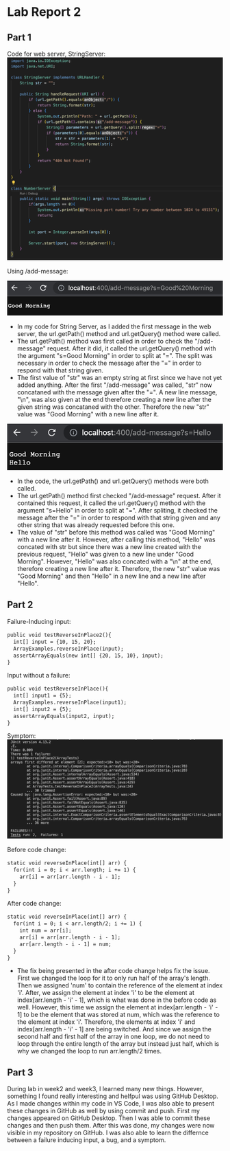 # Lab Report 2

## Part 1
Code for web server, StringServer:
![Image](StringServer.png)


Using /add-message:

![Image](add-message1.png)
- In my code for String Server, as I added the first message in the web server, the url.getPath() method and url.getQuery() method were called.
- The url.getPath() method was first called in order to check the "/add-message" request. After it did, it called the url.getQuery() method with the argument "s=Good Morning" in order to split at "=". The split was necessary in order to check the message after the "=" in order to respond with that string given.
- The first value of "str" was an empty string at first since we have not yet added anything. After the first "/add-message" was called, "str" now concataned with the message given after the "=". A new line message, "\n", was also given at the end therefore creating a new line after the given string was concataned with the other. Therefore the new "str" value was "Good Morning" with a new line after it.


![Image](add-message2.png)
- In the code, the url.getPath() and url.getQuery() methods were both called.
- The url.getPath() method first checked "/add-message" request. After it contained this request, it called the url.getQuery() method with the argument "s=Hello" in order to split at "=". After spliting, it checked the message after the "=" in order to respond with that string given and any other string that was already requested before this one. 
- The value of "str" before this method was called was "Good Morning" with a new line after it. However, after calling this method, "Hello" was concated with str but since there was a new line created with the previous request, "Hello" was given to a new line under "Good Morning". However, "Hello" was also concated with a "\n" at the end, therefore creating a new line after it. Therefore, the new "str" value was "Good Morning" and then "Hello" in a new line and a new line after "Hello".




## Part 2
Failure-Inducing input:
```
public void testReverseInPlace2(){
  int[] input = {10, 15, 20};
  ArrayExamples.reverseInPlace(input);
  assertArrayEquals(new int[] {20, 15, 10}, input);
}
```

Input without a failure:
```
public void testReverseInPlace(){
  int[] input1 = {5};
  ArrayExamples.reverseInPlace(input1);
  int[] input2 = {5};
  assertArrayEquals(input2, input);
}
```

Symptom:
![Image](Symptom.png)


Before code change:
```
static void reverseInPlace(int[] arr) {
  for(int i = 0; i < arr.length; i += 1) {
    arr[i] = arr[arr.length - i - 1];
  }
}
```
After code change:
```
static void reverseInPlace(int[] arr) {
  for(int i = 0; i < arr.length/2; i += 1) {
    int num = arr[i];
    arr[i] = arr[arr.length - i - 1];
    arr[arr.length - i - 1] = num;
  }
}
```
- The fix being presented in the after code change helps fix the issue. First we changed the loop for it to only run half of the array's length. Then we assigned 'num' to contain the reference of the element at index 'i'. After, we assign the element at index 'i' to be the element at index[arr.length - 'i' - 1], which is what was done in the before code as well. However, this time we assign the element at index[arr.length - 'i' - 1] to be the element that was stored at num, which was the reference to the element at index 'i'. Therefore, the elements at index 'i' and index[arr.length - 'i' - 1] are being switched. And since we assign the second half and first half of the array in one loop, we do not need to loop through the entire length of the array but instead just half, which is why we changed the loop to run arr.length/2 times.




## Part 3
During lab in week2 and week3, I learned many new things. However, something I found really interesting and helfpul was using GitHub Desktop. As I made changes within my code in VS Code, I was also able to present these changes in GitHub as well by using commit and push. First my changes appeared on GitHub Desktop. Then I was able to commit these changes and then push them. After this was done, my changes were now visible in my repository on GitHub. I was also able to learn the differnce between a failure inducing input, a bug, and a symptom.

